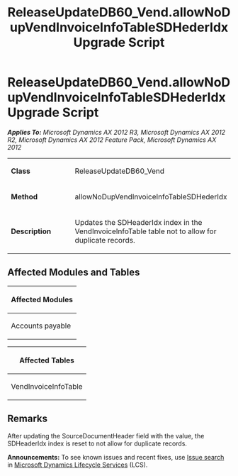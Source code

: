 ﻿---
title: ReleaseUpdateDB60_Vend.allowNoDupVendInvoiceInfoTableSDHederIdx Upgrade Script
TOCTitle: ReleaseUpdateDB60_Vend.allowNoDupVendInvoiceInfoTableSDHederIdx Upgrade Script
ms:assetid: 3c8ec0c9-2694-b30d-e369-f8e1a54a837a
ms:mtpsurl: https://msdn.microsoft.com/en-us/library/JJ685303(v=AX.60)
ms:contentKeyID: 49707739
ms.date: 05/18/2015
mtps_version: v=AX.60
---

# ReleaseUpdateDB60\_Vend.allowNoDupVendInvoiceInfoTableSDHederIdx Upgrade Script 


_**Applies To:** Microsoft Dynamics AX 2012 R3, Microsoft Dynamics AX 2012 R2, Microsoft Dynamics AX 2012 Feature Pack, Microsoft Dynamics AX 2012_

<table>
<colgroup>
<col style="width: 50%" />
<col style="width: 50%" />
</colgroup>
<tbody>
<tr class="odd">
<td><p><strong>Class</strong></p></td>
<td><p>ReleaseUpdateDB60_Vend</p></td>
</tr>
<tr class="even">
<td><p><strong>Method</strong></p></td>
<td><p>allowNoDupVendInvoiceInfoTableSDHederIdx</p></td>
</tr>
<tr class="odd">
<td><p><strong>Description</strong></p></td>
<td><p>Updates the SDHeaderIdx index in the VendInvoiceInfoTable table not to allow for duplicate records.</p></td>
</tr>
</tbody>
</table>


## Affected Modules and Tables

<table>
<colgroup>
<col style="width: 100%" />
</colgroup>
<thead>
<tr class="header">
<th><p>Affected Modules</p></th>
</tr>
</thead>
<tbody>
<tr class="odd">
<td><p>Accounts payable</p></td>
</tr>
</tbody>
</table>


<table>
<colgroup>
<col style="width: 100%" />
</colgroup>
<thead>
<tr class="header">
<th><p>Affected Tables</p></th>
</tr>
</thead>
<tbody>
<tr class="odd">
<td><p>VendInvoiceInfoTable</p></td>
</tr>
</tbody>
</table>


## Remarks

After updating the SourceDocumentHeader field with the value, the SDHeaderIdx index is reset to not allow for duplicate records.

  
**Announcements:** To see known issues and recent fixes, use [Issue search](http://go.microsoft.com/fwlink/?linkid=389258) in [Microsoft Dynamics Lifecycle Services](http://go.microsoft.com/fwlink/?linkid=306505) (LCS).

